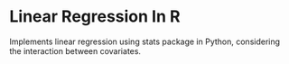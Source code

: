 # Linear Regression In R
Implements linear regression using stats package in Python, considering the interaction between covariates.
